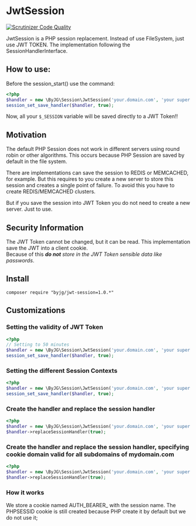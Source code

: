 # JwtSession

[![Scrutinizer Code Quality](https://scrutinizer-ci.com/g/byjg/jwt-session/badges/quality-score.png?b=master)](https://scrutinizer-ci.com/g/byjg/jwt-session/?branch=master)

JwtSession is a PHP session replacement. Instead of use FileSystem, just use JWT TOKEN. 
The implementation following the SessionHandlerInterface.

## How to use:

Before the session_start() use the command: 

```php
<?php
$handler = new \ByJG\Session\JwtSession('your.domain.com', 'your super secret key');
session_set_save_handler($handler, true);
```

Now, all your `$_SESSION` variable will be saved directly to a JWT Token!!
 
## Motivation

The default PHP Session does not work in different servers using round robin or other algorithms.
This occurs because PHP Session are saved by default in the file system. 

There are implementations can save the session to REDIS or MEMCACHED, for example. 
But this requires to you create a new server to store this session and creates a single point of failure. 
To avoid this you have to create REDIS/MEMCACHED clusters. 

But if you save the session into JWT Token you do not need to create a new server.
Just to use. 

## Security Information

The JWT Token cannot be changed, but it can be read. 
This implementation save the JWT into a client cookie.  
Because of this _**do not** store in the JWT Token sensible data like passwords_.
 
## Install

```
composer require "byjg/jwt-session=1.0.*"
```

## Customizations
 
### Setting the validity of JWT Token

```php
<?php
// Setting to 50 minutes
$handler = new \ByJG\Session\JwtSession('your.domain.com', 'your super secret key', 50);
session_set_save_handler($handler, true);
```

### Setting the different Session Contexts

```php
<?php
$handler = new \ByJG\Session\JwtSession('your.domain.com', 'your super secret key', 20, 'MYCONTEXT');
session_set_save_handler($handler, true);
```

### Create the handler and replace the session handler

```php
<?php
$handler = new \ByJG\Session\JwtSession('your.domain.com', 'your super secret key');
$handler->replaceSessionHandler(true);
```

### Create the handler and replace the session handler, specifying cookie domain valid for all subdomains of mydomain.com

```php
<?php
$handler = new \ByJG\Session\JwtSession('your.domain.com', 'your super secret key', null, null, '.mydomain.com');
$handler->replaceSessionHandler(true);
```

### How it works

We store a cookie named AUTH_BEARER_<context name> with the session name. The PHPSESSID cookie is still created because
PHP create it by default but we do not use it;